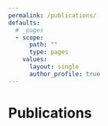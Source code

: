 ```yaml
---
permalink: /publications/
defaults:
  # _pages
  - scope:
      path: ""
      type: pages
    values:
      layout: single
      author_profile: true
---
```


# Publications